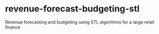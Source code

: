 # revenue-forecast-budgeting-stl
Revenue forecasting and budgeting using STL algorithms for a large retail finance
